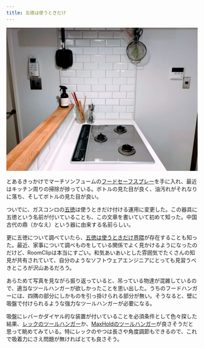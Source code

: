 ```yaml
---
title: 五徳は使うときだけ
---
```


![](/images/2020-10-05-gotoku.jpg)

とあるきっかけでマーチソンフュームの[フードセーフスプレー](https://www.amazon.co.jp/dp/B00K0KYB28/?tag=r7kamura07-22)を手に入れ、最近はキッチン周りの掃除が捗っている。ボトルの見た目が良く、油汚れがそれなりに落ち、そしてボトルの見た目が良い。

ついでに、ガスコンロの[五徳](https://ja.wikipedia.org/wiki/%E4%BA%94%E5%BE%B3)は使うときだけ付ける運用に変更した。この器具に五徳という名前が付いていることも、この文章を書いていて初めて知った。中国古代の鼎（かなえ）という器に由来する名前らしい。

更に五徳について調べていたら、[五徳は使うときだけ界隈](https://roomclip.jp/tag/762071)が存在することも知った。最近、家事について調べものをしている関係でよく見かけるようになったのだけど、RoomClipは本当にすごい。和気あいあいとした雰囲気でたくさんの知見が共有されていて、自分のようなソフトウェアエンジニアにとっても見習うべきところが沢山あるだろう。

あらためて写真を見ながら振り返っていると、吊っている物達が混雑しているので、適当なツールハンガーが欲しかったことを思い出した。うちのフードハンガーには、四隅の部分にしかものを引っ掛けられる部分が無い。そうなると、壁に吸盤で付けられるような強力なツールハンガーが必要になる。

吸盤にレバーかダイヤル的な装置が付いていることを必須条件として色々探した結果、[レックのツールハンガー](https://www.amazon.co.jp/dp/B073J5NZK2/?tag=r7kamura07-22)か、[MaxHoldのツールハンガー](https://www.amazon.co.jp/dp/B0768WLZNB/?tag=r7kamura07-22)が良さそうだと思って眺めてみている。特にレックのやつは長さや角度調節もできるので、これで吸着力にさえ問題が無ければとても良さそう。

